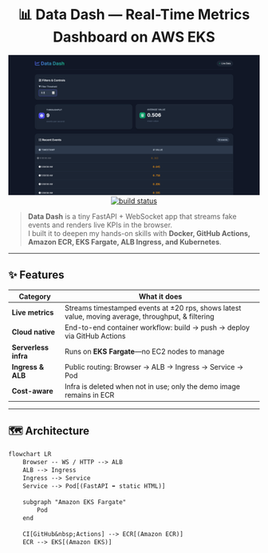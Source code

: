 <h1 align="center">📊 Data Dash — Real-Time Metrics Dashboard on AWS EKS</h1>

<p align="center">
  <!-- project banner -->
  <img src="diagrams/datadash.png" width="540"/>
  <br>
  <!-- CI badge -->
  <a href="https://github.com/ethicalzeus07/datadash-eks/actions/workflows/build.yml">
    <img alt="build status" src="https://github.com/ethicalzeus07/datadash-eks/actions/workflows/build.yml/badge.svg">
  </a>
</p>

> **Data Dash** is a tiny FastAPI + WebSocket app that streams fake events and renders live KPIs in the browser.  
> I built it to deepen my hands-on skills with **Docker, GitHub Actions, Amazon ECR, EKS Fargate, ALB Ingress, and Kubernetes**.

---

## ✨ Features
| Category | What it does |
|----------|--------------|
| **Live metrics** | Streams timestamped events at ±20 rps, shows latest value, moving average, throughput, & filtering |
| **Cloud native** | End-to-end container workflow: build → push → deploy via GitHub Actions |
| **Serverless infra** | Runs on **EKS Fargate**—no EC2 nodes to manage |
| **Ingress & ALB** | Public routing: Browser → ALB → Ingress → Service → Pod |
| **Cost-aware** | Infra is deleted when not in use; only the demo image remains in ECR |

---

## 🗺️ Architecture

```mermaid
flowchart LR
    Browser -- WS / HTTP --> ALB
    ALB --> Ingress
    Ingress --> Service
    Service --> Pod[(FastAPI ⬌ static HTML)]

    subgraph "Amazon EKS Fargate"
        Pod
    end

    CI[GitHub&nbsp;Actions] --> ECR[(Amazon ECR)]
    ECR --> EKS[(Amazon EKS)]
